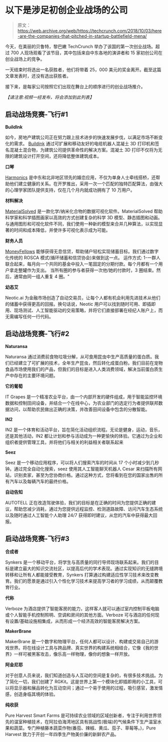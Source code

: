 # 以下是涉足初创企业战场的公司

> 原文：<https://web.archive.org/web/https://techcrunch.com/2018/10/03/here-are-the-companies-that-pitched-in-startup-battlefield-mena/>

今天，在美丽的贝鲁特，黎巴嫩 TechCrunch 举办了该国的第一次创业战场。超过 700 人现场观看了该节目，其中包括来自中东各地的演讲者和 15 家初创公司在创业战场上的竞争。

一天结束时将选出一名获胜者，他们将带着 25，000 美元的奖金离开。截至这篇文章发表时，还没有选出获胜者。

接下来，是每家公司按照它们出现在舞台上的顺序进行的创业战场推介。

*【请注意:视频一经发布，将会添加到此列表】*

## 启动战场竞赛-飞行#1

**BuildInk**

如今，房地产建筑公司正在努力跟上技术进步的快速发展步伐，以满足市场不断变化的需求。 [Buildink](https://web.archive.org/web/20221205172858/https://buildink.com/) 通过可扩展和移动友好的电缆机器人混凝土 3D 打印机和签名混凝土混合物，为建筑公司提供革命性的解决方案。混凝土 3D 打印不仅将为无限的建筑设计打开空间，还将降低整体建筑成本。

**口琴**

[Harmonics](https://web.archive.org/web/20221205172858/https://www.harmonica.life/) 是中东和北非地区领先的婚恋应用，不仅为单身人士牵线搭桥，还帮助他们建立健康的关系。在开罗推出，采用一次一个匹配的独特匹配算法，由强大的心理学家团队提供支持，仅在几个月内就成功拥有了 10 万用户。

**材料解决**

[MaterialSolved](https://web.archive.org/web/20221205172858/http://www.materialsolved.com/) 是一款化学/纳米化合物的数据可视化软件。MaterialSolved 帮助科学家和科学插图画家以高效的方式创建复杂的科学 3D 模型、静态插图和动画。与通用图形和可视化软件不同，我们使用一种新的模型来合并几种算法，以实现显著的时间和成本降低，并使许多可视化表示成为可能。

**财务人员**

[MoneyFellows](https://web.archive.org/web/20221205172858/https://moneyfellows.com/) 能够获得无息信贷，帮助储户轻松实现储蓄目标。我们通过数字化传统的 ROSCA 模式(循环储蓄和信贷协会)来做到这一点。
运作方式:
1-一群人联合起来，每月向一个共同的基金中投入一笔固定的分期付款。每个月都有一个用户拿走整罐作为支出。
当所有圈的参与者获得一次他/她的付款时，3 圈结束。然后，通常由同一组人重复 4 圈。"

**幼态艾**

Neotic.ai 为金融市场创造了自动交易员，让每个人都有机会利用先进技术从他们的储蓄中获得更高的回报。换句话说，Neotic 用户可以找到随时可用、即插即用、现场测试、人工智能驱动的交易策略，并将它们直接部署在经纪人账户上，而无需编写任何一行代码。

## 启动战场竞赛-飞行#2

**Naturansa**

Naturansa 通过消费前食物垃圾分解，从可食用昆虫中生产高质量的蛋白质。我们已经建立了可扩展的技术，全年生产昆虫，然后转化成蛋白粉。我们目前在宠物食品市场使用我们的产品，但我们的目标是进入人类消费领域，解决当前蛋白质生产中存在的主要环境问题。

**它的葡萄**

IT Grapes 是一个精准农业平台，由一个内部开发的硬件组成，用于智能监控环境数据和控制田间设备，并结合一个在线中心，为农业部门的选定行为者提供联邦数据访问，以帮助农民做出正确的决策，并改善田间设备中包含的分散智能。

**IN2**

IN2 是一个体育和活动平台，旨在简化活动组织流程。无论是健身，运动，音乐，还是其他活动，IN2 都让计划和参与活动成为一种更愉快的体验。它通过为企业和组织者提供管理工具，并将他们与相关的利益相关者联系起来

**Seez**

Seez 是一个移动应用程序，可以将人们搜索汽车的时间从 17 个小时减少到几秒钟。通过完全自动化搜索，seez 使用其人工智能聊天机器人 Cesar 来扫描所有网站，识别卖家，甚至为您协商价格。通过这种方式，您将看到在您的国家出售的所有汽车以及每辆汽车的最终价格。

**自动告知**

AUTOTELL 正在改造驾驶体验，我们的目标是在正确的时间为您提供正确的建议，帮助您减少消耗，通过为您提供远程监控、检测道路故障、访问汽车生态系统以及随时通过人工智能个人助理 24/7 获得即时建议，从您的汽车中获得最大回报。

## 启动战场竞赛-飞行#3

**合成者**

Synkers 是一个移动平台，将学生与高质量的同行导师现场联系起来。我们的目标是建立最大的知识交流社区，以提高后代的学术表现。通过实现知识的无缝跨境转移和让所有人都能接受教育，Synkers 打算通过构建适应性学习技术来改变教育。我们的愿景是通过引入个性化学习技术来提高学习者的学习成绩，从而颠覆教育行业。

**代称**

Verboze 为酒店提供了智能客房的能力，这样客人就可以通过室内控制平板电脑或个人智能手机控制照明、空调和房间的其他方面。Verboze 可与酒店的任何现有设置/基础设施相集成，从而形成一个经济高效的智能客房解决方案。

**MakerBrane**

MakerBrane 是一个数字和物理平台，任何人都可以设计、构建或交易自己的游戏世界。将在线设计工具与跨品牌、真实世界的构建系统相结合，它像《我的世界》一样可被黑客攻击，像乐高一样物理，像你的想象一样开放。

**阿金尼耶**

对于创意人员来说，我们知道创造与人互动的空间是复杂的，有很多技术挑战。为了简化一切，我们创建了 RGKit。这是世界上第一个模块化即插即用的小工具，可以将显示器和展品转化为互动空间；通过一个易于使用的过程，吸引感官，激发情感，创造身临其境的体验。

**纯收获**

Pure Harvest Smart Farms 是可持续农业领域的区域创新者，专注于利用世界领先的温室种植技术，在阿拉伯海湾地区具有挑战性(极端)的气候条件下生产温室水果和蔬菜。专门种植藤本蔬菜作物(番茄、辣椒、黄瓜、茄子、草莓等。)，Pure Harvest 致力于开创一年四季生产物美价廉的新鲜农产品。